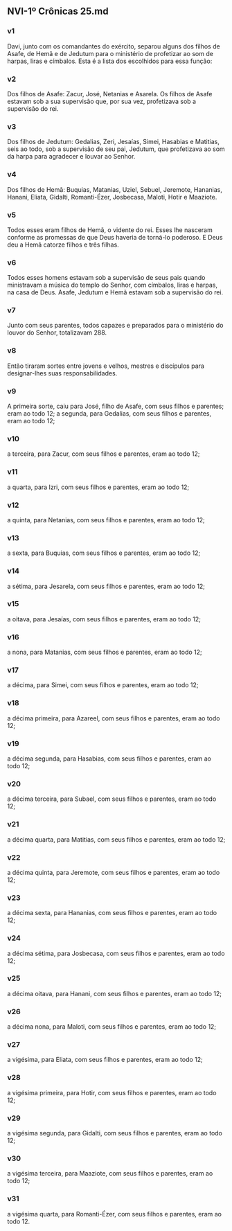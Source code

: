 ## NVI-1º Crônicas 25.md
### v1
 Davi, junto com os comandantes do exército, separou alguns dos filhos de Asafe, de Hemã e de Jedutum para o ministério de profetizar ao som de harpas, liras e címbalos. Esta é a lista dos escolhidos para essa função:
### v2
 Dos filhos de Asafe: Zacur, José, Netanias e Asarela. Os filhos de Asafe estavam sob a sua supervisão que, por sua vez, profetizava sob a supervisão do rei.
### v3
 Dos filhos de Jedutum: Gedalias, Zeri, Jesaías, Simei, Hasabias e Matitias, seis ao todo, sob a supervisão de seu pai, Jedutum, que profetizava ao som da harpa para agradecer e louvar ao Senhor.
### v4
 Dos filhos de Hemã: Buquias, Matanias, Uziel, Sebuel, Jeremote, Hananias, Hanani, Eliata, Gidalti, Romanti-Ézer, Josbecasa, Maloti, Hotir e Maaziote.
### v5
 Todos esses eram filhos de Hemã, o vidente do rei. Esses lhe nasceram conforme as promessas de que Deus haveria de torná-lo poderoso. E Deus deu a Hemã catorze filhos e três filhas.
### v6
 Todos esses homens estavam sob a supervisão de seus pais quando ministravam a música do templo do Senhor, com címbalos, liras e harpas, na casa de Deus. Asafe, Jedutum e Hemã estavam sob a supervisão do rei.
### v7
 Junto com seus parentes, todos capazes e preparados para o ministério do louvor do Senhor, totalizavam 288.
### v8
 Então tiraram sortes entre jovens e velhos, mestres e discípulos para designar-lhes suas responsabilidades.
### v9
 A primeira sorte, caiu para José, filho de Asafe, com seus filhos e parentes; eram ao todo 12; a segunda, para Gedalias, com seus filhos e parentes, eram ao todo 12;
### v10
 a terceira, para Zacur, com seus filhos e parentes, eram ao todo 12;
### v11
 a quarta, para Izri, com seus filhos e parentes, eram ao todo 12;
### v12
 a quinta, para Netanias, com seus filhos e parentes, eram ao todo 12;
### v13
 a sexta, para Buquias, com seus filhos e parentes, eram ao todo 12;
### v14
 a sétima, para Jesarela, com seus filhos e parentes, eram ao todo 12;
### v15
 a oitava, para Jesaías, com seus filhos e parentes, eram ao todo 12;
### v16
 a nona, para Matanias, com seus filhos e parentes, eram ao todo 12;
### v17
 a décima, para Simei, com seus filhos e parentes, eram ao todo 12;
### v18
 a décima primeira, para Azareel, com seus filhos e parentes, eram ao todo 12;
### v19
 a décima segunda, para Hasabias, com seus filhos e parentes, eram ao todo 12;
### v20
 a décima terceira, para Subael, com seus filhos e parentes, eram ao todo 12;
### v21
 a décima quarta, para Matitias, com seus filhos e parentes, eram ao todo 12;
### v22
 a décima quinta, para Jeremote, com seus filhos e parentes, eram ao todo 12;
### v23
 a décima sexta, para Hananias, com seus filhos e parentes, eram ao todo 12;
### v24
 a décima sétima, para Josbecasa, com seus filhos e parentes, eram ao todo 12;
### v25
 a décima oitava, para Hanani, com seus filhos e parentes, eram ao todo 12;
### v26
 a décima nona, para Maloti, com seus filhos e parentes, eram ao todo 12;
### v27
 a vigésima, para Eliata, com seus filhos e parentes, eram ao todo 12;
### v28
 a vigésima primeira, para Hotir, com seus filhos e parentes, eram ao todo 12;
### v29
 a vigésima segunda, para Gidalti, com seus filhos e parentes, eram ao todo 12;
### v30
 a vigésima terceira, para Maaziote, com seus filhos e parentes, eram ao todo 12;
### v31
 a vigésima quarta, para Romanti-Ézer, com seus filhos e parentes, eram ao todo 12.
